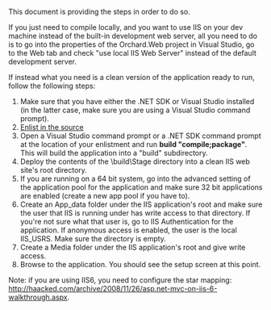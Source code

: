 This document is providing the steps in order to do so.

If you just need to compile locally, and you want to use IIS on your dev machine instead of
the built-in development web server, all you need to do is to go into the properties of
the Orchard.Web project in Visual Studio, go to the Web tab and check "use local IIS Web Server"
instead of the default development server.

If instead what you need is a clean version of the application ready to run, follow the following steps:

1. Make sure that you have either the .NET SDK or Visual Studio installed
(in the latter case, make sure you are using a Visual Studio command prompt).
2. [Enlist in the source](http://orchardproject.net/docs/Setting-up-a-source-enlistment.ashx)
3. Open a Visual Studio command prompt or a .NET SDK command prompt at the location of your enlistment
and run **build "compile;package"**. This will build the application into a "build" subdirectory.
4. Deploy the contents of the \build\Stage directory into a clean IIS web site's root directory.
5. If you are running on a 64 bit system, go into the advanced setting of the application pool
for the application and make sure 32 bit applications are enabled (create a new app pool if you have to).
6. Create an App_data folder under the IIS application's root and make sure the user that
IIS is running under has write access to that directory. If you're not sure what that user is,
go to IIS Authentication for the application. If anonymous access is enabled, the user is the local IIS_USRS.
Make sure the directory is empty.
7. Create a Media folder under the IIS application's root and give write access.
8. Browse to the application. You should see the setup screen at this point.

Note: if you are using IIS6, you need to configure the star mapping: <http://haacked.com/archive/2008/11/26/asp.net-mvc-on-iis-6-walkthrough.aspx>.

